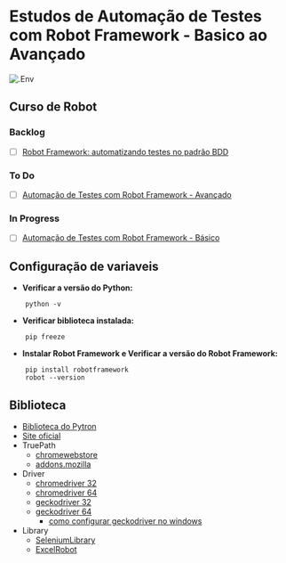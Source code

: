 # Estudos de Automação de Testes com Robot Framework - Basico ao Avançado
![.Env](https://img.shields.io/badge/.ENV-ECD53F.svg?style=for-the-badge&logo=dotenv&logoColor=black)
[](https://github.com/carloseduardonit/Robot/tree/main)
## Curso de Robot

### Backlog
- [ ] [Robot Framework: automatizando testes no padrão BDD](https://cursos.alura.com.br/course/robot-framework-testes-padrao-bdd)

### To Do
- [ ] [Automação de Testes com Robot Framework - Avançado](https://www.udemy.com/course/automacao-de-testes-com-robot-framework-avancado/?couponCode=KEEPLEARNINGBR)

### In Progress
- [ ] [Automação de Testes com Robot Framework - Básico](https://www.udemy.com/course/automacao-de-testes-com-robot-framework-basico/?couponCode=KEEPLEARNINGBR)



## Configuração de variaveis

- **Verificar a  versão do Python:**

``` dos
    python -v
```

- **Verificar  biblioteca instalada:**

``` dos
    pip freeze
```

- **Instalar Robot Framework e Verificar a versão do Robot Framework:**

``` dos
    pip install robotframework
    robot --version
```

## Biblioteca

- [Biblioteca do Pytron](https://pypi.org/)
- [Site oficial](https://robotframework.org/)
- TruePath
  - [chromewebstore](https://chromewebstore.google.com/detail/truepath/mgjhkhhbkkldiihlajcnlfchfcmhipmn?hl=pt)
  - [addons.mozilla](https://addons.mozilla.org/pt-BR/firefox/addon/truepath/)
- Driver
  - [chromedriver 32](https://storage.googleapis.com/chrome-for-testing-public/132.0.6834.83/win32/chromedriver-win32.zip)
  - [chromedriver 64](https://storage.googleapis.com/chrome-for-testing-public/132.0.6834.83/win64/chromedriver-win64.zip)
  - [geckodriver 32](https://github.com/mozilla/geckodriver/releases/download/v0.35.0/geckodriver-v0.35.0-win32.zip)
  - [geckodriver 64](https://github.com/mozilla/geckodriver/releases/download/v0.35.0/geckodriver-v0.35.0-win-aarch64.zip) 
    - [como configurar geckodriver no windows](https://pedrohjmartins.medium.com/como-configurar-geckodriver-no-windows-d32d1c5d5f8d)
- Library
  - [SeleniumLibrary](https://robotframework.org/SeleniumLibrary/SeleniumLibrary.html#library-documentation-top)
  - [ExcelRobot](https://zero88.github.io/robotframework-excel/docs/ExcelRobot.html)
